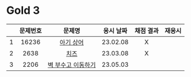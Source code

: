 # Gold 3

|     | 문제번호 |             문제명              | 응시 날짜 | 채점 결과 | 재응시 |
| :-: | :------: | :-----------------------------: | :-------: | :-------: | :----: |
|  1  |  16236   |     [아기 상어](./16236.js)     | 23.02.08  |     X     |
|  2  |   2638   |        [치즈](./2638.js)        | 23.03.08  |     X     |
|  3  |   2206   | [벽 부수고 이동하기](./2206.js) | 23.05.03  |
